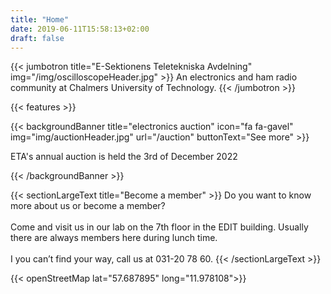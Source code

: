 ```yaml
---
title: "Home"
date: 2019-06-11T15:58:13+02:00
draft: false
---
```


{{< jumbotron title="E-Sektionens Teletekniska Avdelning" img="/img/oscilloscopeHeader.jpg" >}}
  An electronics and ham radio community at Chalmers University of Technology.
{{< /jumbotron >}}

{{< features >}}

{{< backgroundBanner title="electronics auction" icon="fa fa-gavel" img="img/auctionHeader.jpg" url="/auction" buttonText="See more" >}}

ETA's annual auction is held the 3rd of December 2022

{{< /backgroundBanner >}}

{{< sectionLargeText title="Become a member" >}}
  Do you want to know more about us or become a member?
  <br><br>
  Come and visit us in our lab on the 7th floor in the EDIT building. Usually there are always members here during lunch time.
  <br><br>
  I you can’t find your way, call us at 031-20 78 60.
{{< /sectionLargeText >}}

{{< openStreetMap lat="57.687895" long="11.978108">}}
